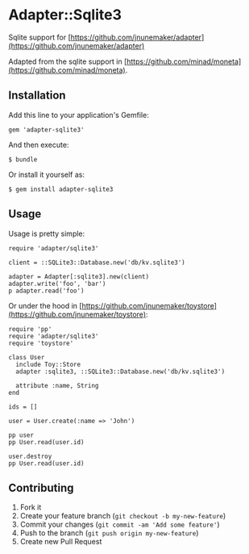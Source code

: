 # Adapter::Sqlite3

Sqlite support for [https://github.com/jnunemaker/adapter](https://github.com/jnunemaker/adapter)

Adapted from the sqlite support in [https://github.com/minad/moneta](https://github.com/minad/moneta).

## Installation

Add this line to your application's Gemfile:

    gem 'adapter-sqlite3'

And then execute:

    $ bundle

Or install it yourself as:

    $ gem install adapter-sqlite3

## Usage

Usage is pretty simple:
```
require 'adapter/sqlite3'

client = ::SQLite3::Database.new('db/kv.sqlite3')

adapter = Adapter[:sqlite3].new(client)
adapter.write('foo', 'bar')
p adapter.read('foo')
```

Or under the hood in [https://github.com/jnunemaker/toystore](https://github.com/jnunemaker/toystore):
```
require 'pp'
require 'adapter/sqlite3'
require 'toystore'

class User
  include Toy::Store
  adapter :sqlite3, ::SQLite3::Database.new('db/kv.sqlite3')

  attribute :name, String
end

ids = []

user = User.create(:name => 'John')

pp user
pp User.read(user.id)

user.destroy
pp User.read(user.id)
```

## Contributing

1. Fork it
2. Create your feature branch (`git checkout -b my-new-feature`)
3. Commit your changes (`git commit -am 'Add some feature'`)
4. Push to the branch (`git push origin my-new-feature`)
5. Create new Pull Request
